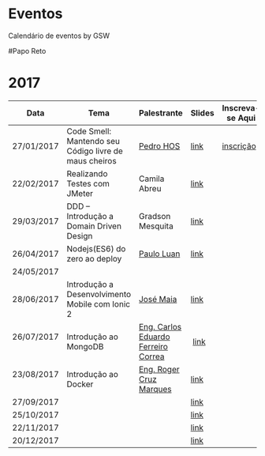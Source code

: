 Eventos
===

Calendário de eventos by GSW

#Papo Reto

# 2017 #

Data          | Tema          | Palestrante   | Slides		| Inscreva-se Aqui 
------------- | ------------- | ------------- |-------------|-------------
27/01/2017    | Code Smell: Mantendo seu Código livre de maus cheiros          | [Pedro HOS](http://github.com/pedro-hos)      | [link](http://www.slideshare.net/pedrosjc/code-smell-gsw)| [inscrição](https://docs.google.com/forms/d/e/1FAIpQLSeXEPTdRfqYrOjtUdivY2n6iL-6raV_otGVvtxXH-jNAWda4w/viewform)
22/02/2017    | Realizando Testes com JMeter |   Camila Abreu    | [link](#) |
29/03/2017    | DDD – Introdução a Domain Driven Design         |     Gradson Mesquita  | [link](https://prezi.com/ttda6-x14rwi/ddd/) |
26/04/2017    | Nodejs(ES6) do zero ao deploy          |   [Paulo Luan](http://github.com/pauloluan)    | [link](#) |
24/05/2017    | | | |
28/06/2017    | Introdução a Desenvolvimento Mobile com Ionic 2 | [José Maia](http://github.com/josenicomaia) | [link](#) |
26/07/2017    | Introdução ao MongoDB | [Eng. Carlos Eduardo Ferreiro Correa](http://github.com/kadusjc)|  [link](#) |
23/08/2017    | Introdução ao Docker | [Eng. Roger Cruz Marques](http://github.com/rogermqs)    | [link](#) |
27/09/2017    |           |       | [link](#) |
25/10/2017    |           |       | [link](#) |
22/11/2017    |           |       | [link](#) |
20/12/2017    |           |       | [link](#) |
